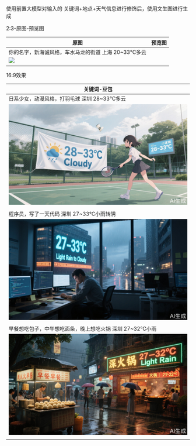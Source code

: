 使用前置大模型对输入的 关键词+地点+天气信息进行修饰后，使用文生图进行生成

2:3-原图-预览图

| 原图                                       | 预览图 |
| ---------------------------------------- | --- |
| 你的名字，新海诚风格，车水马龙的街道 上海 20~33℃多云           |     |
| ![](Pasted%20image%2020250521142750.png) |     |






16:9效果

| 关键词-豆包                                           |
| ------------------------------------------------ |
| 日系少女，动漫风格，打羽毛球 深圳 28~33℃多云                       |
| ![](../file/Pasted%20image%2020250521141623.png) |
|                                                  |
| 程序员，写了一天代码 深圳 27~33℃小雨转阴                         |
| ![](../file/Pasted%20image%2020250521141841.png) |
|                                                  |
| 早餐想吃包子，中午想吃面条，晚上想吃火锅 深圳 27~32℃小雨                 |
| ![](../file/Pasted%20image%2020250521142033.png) |
|                                                  |
